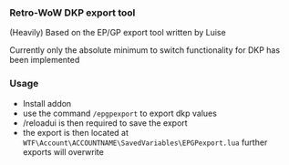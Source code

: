 ### Retro-WoW DKP export tool
(Heavily) Based on the EP/GP export tool written by Luise

Currently only the absolute minimum to switch functionality for DKP has been implemented

### Usage
* Install addon
* use the command `/epgpexport` to export dkp values
* /reloadui is then required to save the export
* the export is then located at `WTF\Account\ACCOUNTNAME\SavedVariables\EPGPexport.lua` further exports will overwrite



